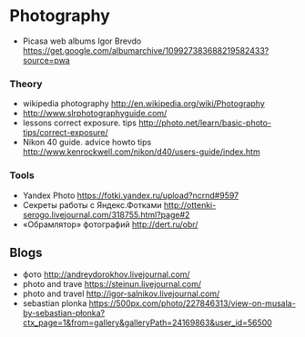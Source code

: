 
Photography
============================

* Picasa web albums Igor Brevdo           https://get.google.com/albumarchive/109927383688219582433?source=pwa

### Theory
* wikipedia photography             http://en.wikipedia.org/wiki/Photography
* http://www.slrphotographyguide.com/
* lessons correct exposure. tips        http://photo.net/learn/basic-photo-tips/correct-exposure/
* Nikon 40 guide. advice howto tips     http://www.kenrockwell.com/nikon/d40/users-guide/index.htm

### Tools
* Yandex Photo                        https://fotki.yandex.ru/upload?ncrnd#9597
* Cекреты работы с Яндекс.Фотками http://ottenki-serogo.livejournal.com/318755.html?page#2
* «Обрамлятор» фотографий     http://dert.ru/obr/


## Blogs
* фото              <http://andreydorokhov.livejournal.com/>
* photo and trave   <https://steinun.livejournal.com/>
* photo and travel  <http://igor-salnikov.livejournal.com/>
* sebastian plonka  <https://500px.com/photo/227846313/view-on-musala-by-sebastian-płonka?ctx_page=1&from=gallery&galleryPath=24169863&user_id=56500>
>
